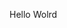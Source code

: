 Hello Wolrd









































































































































































































































































































































































































































































































































































































































































































































































































































































































































































































































































































































































































































































































































































































































































































































































































































































































































































































































































































































































































































































































































































































































































































































































































































































































































































